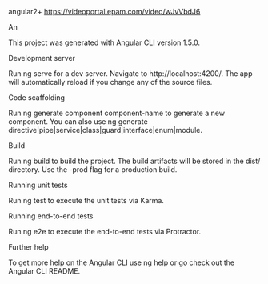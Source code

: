 angular2+
https://videoportal.epam.com/video/wJvVbdJ6

An

This project was generated with Angular CLI version 1.5.0.

Development server

Run ng serve for a dev server. Navigate to http://localhost:4200/. The app will automatically reload if you change any of the source files.

Code scaffolding

Run ng generate component component-name to generate a new component. You can also use ng generate directive|pipe|service|class|guard|interface|enum|module.

Build

Run ng build to build the project. The build artifacts will be stored in the dist/ directory. Use the -prod flag for a production build.

Running unit tests

Run ng test to execute the unit tests via Karma.

Running end-to-end tests

Run ng e2e to execute the end-to-end tests via Protractor.

Further help

To get more help on the Angular CLI use ng help or go check out the Angular CLI README.
